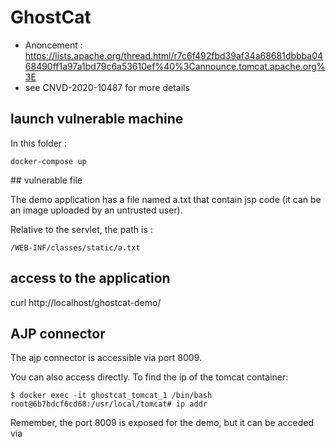 # GhostCat

- Anoncement : https://lists.apache.org/thread.html/r7c6f492fbd39af34a68681dbbba0468490ff1a97a1bd79c6a53610ef%40%3Cannounce.tomcat.apache.org%3E
- see CNVD-2020-10487 for more details

## launch vulnerable machine

In this folder :
```
docker-compose up
```

## vulnerable file

The demo application has a file named a.txt that contain jsp code (it can be an image uploaded by an untrusted user).

Relative to the servlet, the path is :
```
/WEB-INF/classes/static/a.txt
```

## access to the application

curl http://localhost/ghostcat-demo/


## AJP connector

The ajp connector is accessible via port 8009.

You can also access directly. To find the ip of the tomcat container:
```
$ docker exec -it ghostcat_tomcat_1 /bin/bash
root@6b7bdcf6cd68:/usr/local/tomcat# ip addr
```
Remember, the port 8009 is exposed for the demo, but it can be acceded via 